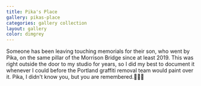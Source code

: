 ```yaml
---
title: Pika's Place
gallery: pikas-place
categories: gallery collection
layout: gallery
color: dimgrey
--- 
```


Someone has been leaving touching memorials for their son, who went by Pika, on the same pillar of the Morrison Bridge since at least 2019. This was right outside the door to my studio for years, so I did my best to document it whenever I could before the Portland graffiti removal team would paint over it. Pika, I didn't know you, but you are remembered.🖤🖤🖤